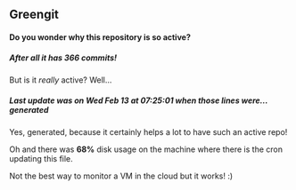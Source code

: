 ## Greengit

#### Do you wonder why this repository is so active?

##### After all it has 366 commits!

But is it *really* active? Well...

##### Last update was on Wed Feb 13 at 07:25:01 when those lines were... generated

Yes, generated, because it certainly helps a lot to have such an active repo!

Oh and there was **68%** disk usage on the machine
where there is the cron updating this file.

Not the best way to monitor a VM in the cloud but it works! :)
